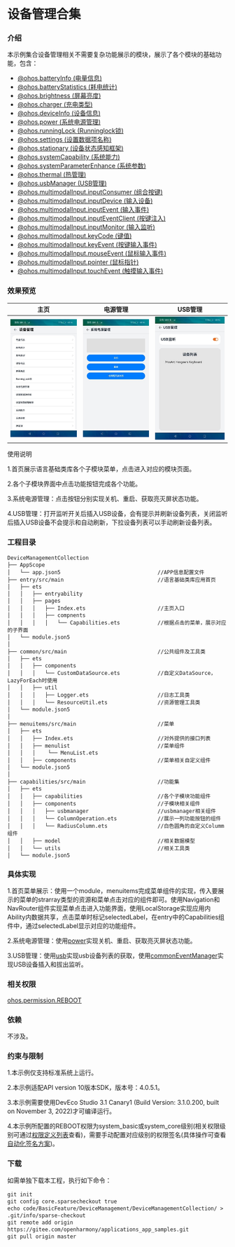 # 设备管理合集

### 介绍
本示例集合设备管理相关不需要复杂功能展示的模块，展示了各个模块的基础功能，包含：

- [@ohos.batteryInfo (电量信息)](https://gitee.com/openharmony/docs/blob/master/zh-cn/application-dev/reference/apis/js-apis-battery-info.md)
- [@ohos.batteryStatistics (耗电统计)](https://gitee.com/openharmony/docs/blob/master/zh-cn/application-dev/reference/apis/js-apis-batteryStatistics.md)
- [@ohos.brightness (屏幕亮度)](https://gitee.com/openharmony/docs/blob/master/zh-cn/application-dev/reference/apis/js-apis-brightness.md)
- [@ohos.charger (充电类型)](https://gitee.com/openharmony/docs/blob/master/zh-cn/application-dev/reference/apis/js-apis-charger.md)
- [@ohos.deviceInfo (设备信息)](https://gitee.com/openharmony/docs/blob/master/zh-cn/application-dev/reference/apis/js-apis-device-info.md)
- [@ohos.power (系统电源管理)](https://gitee.com/openharmony/docs/blob/master/zh-cn/application-dev/reference/apis/js-apis-power.md)
- [@ohos.runningLock (Runninglock锁)](https://gitee.com/openharmony/docs/blob/master/zh-cn/application-dev/reference/apis/js-apis-runninglock.md)
- [@ohos.settings (设置数据项名称)](https://gitee.com/openharmony/docs/blob/master/zh-cn/application-dev/reference/apis/js-apis-settings.md)
- [@ohos.stationary (设备状态感知框架)](https://gitee.com/openharmony/docs/blob/master/zh-cn/application-dev/reference/apis/js-apis-stationary.md)
- [@ohos.systemCapability (系统能力)](https://gitee.com/openharmony/docs/blob/master/zh-cn/application-dev/reference/apis/js-apis-system-capability.md)
- [@ohos.systemParameterEnhance (系统参数)](https://gitee.com/openharmony/docs/blob/master/zh-cn/application-dev/reference/apis/js-apis-system-parameterEnhance.md)
- [@ohos.thermal (热管理)](https://gitee.com/openharmony/docs/blob/master/zh-cn/application-dev/reference/apis/js-apis-thermal.md)
- [@ohos.usbManager (USB管理)](https://gitee.com/openharmony/docs/blob/master/zh-cn/application-dev/reference/apis/js-apis-usbManager.md)
- [@ohos.multimodalInput.inputConsumer (组合按键)](https://gitee.com/openharmony/docs/blob/master/zh-cn/application-dev/reference/apis/js-apis-inputconsumer.md)
- [@ohos.multimodalInput.inputDevice (输入设备)](https://gitee.com/openharmony/docs/blob/master/zh-cn/application-dev/reference/apis/js-apis-inputdevice.md)
- [@ohos.multimodalInput.inputEvent (输入事件)](https://gitee.com/openharmony/docs/blob/master/zh-cn/application-dev/reference/apis/js-apis-inputevent.md)
- [@ohos.multimodalInput.inputEventClient (按键注入)](https://gitee.com/openharmony/docs/blob/master/zh-cn/application-dev/reference/apis/js-apis-inputeventclient.md)
- [@ohos.multimodalInput.inputMonitor (输入监听)](https://gitee.com/openharmony/docs/blob/master/zh-cn/application-dev/reference/apis/js-apis-inputmonitor.md)
- [@ohos.multimodalInput.keyCode (键值)](https://gitee.com/openharmony/docs/blob/master/zh-cn/application-dev/reference/apis/js-apis-keycode.md)
- [@ohos.multimodalInput.keyEvent (按键输入事件)](https://gitee.com/openharmony/docs/blob/master/zh-cn/application-dev/reference/apis/js-apis-keyevent.md)
- [@ohos.multimodalInput.mouseEvent (鼠标输入事件)](https://gitee.com/openharmony/docs/blob/master/zh-cn/application-dev/reference/apis/js-apis-mouseevent.md)
- [@ohos.multimodalInput.pointer (鼠标指针)](https://gitee.com/openharmony/docs/blob/master/zh-cn/application-dev/reference/apis/js-apis-pointer.md)
- [@ohos.multimodalInput.touchEvent (触摸输入事件)](https://gitee.com/openharmony/docs/blob/master/zh-cn/application-dev/reference/apis/js-apis-touchevent.md)

### 效果预览

|                   **主页**                |             **电源管理**             |                 USB管理                 |
| :---------------------------------------: | :---------------------------------------: | :--------------------------------------: |
|    ![home](screenshots/devices/home.jpg)    | ![power](screenshots/devices/power.jpg) | ![usb](screenshots/devices/usb.jpg) |

使用说明

1.首页展示语言基础类库各个子模块菜单，点击进入对应的模块页面。

2.各个子模块界面中点击功能按钮完成各个功能。

3.系统电源管理：点击按钮分别实现关机、重启、获取亮灭屏状态功能。

4.USB管理：打开监听开关后插入USB设备，会有提示并刷新设备列表，关闭监听后插入USB设备不会提示和自动刷新，下拉设备列表可以手动刷新设备列表。

### 工程目录

```
DeviceManagementCollection
├── AppScope                                    
│   └── app.json5                               //APP信息配置文件
├── entry/src/main                              //语言基础类库应用首页
│   ├── ets
│   │   ├── entryability
│   │   ├── pages
│   │   │   ├── Index.ets                       //主页入口
│   │   │   ├── compnents                       
│   │   │   │   └── Capabilities.ets            //根据点击的菜单，展示对应的子界面
│   └── module.json5
│ 
├── common/src/main                             //公共组件及工具类
│   ├── ets
│   │   ├── components
│   │   │   └── CustomDataSource.ets            //自定义DataSource，LazyForEach时使用
│   │   ├── util
│   │   │   ├── Logger.ets                      //日志工具类
│   │   │   └── ResourceUtil.ets                //资源管理工具类
│   └── module.json5
│
├── menuitems/src/main                          //菜单
│   ├── ets
│   │   ├── Index.ets                           //对外提供的接口列表
│   │   ├── menulist                            //菜单组件
│   │   │    └── MenuList.ets                  
│   │   ├── components                          //菜单相关自定义组件
│   └── module.json5
│
├── capabilities/src/main                       //功能集
│   ├── ets
│   │   ├── capabilities                        //各个子模块功能组件
│   │   ├── components                          //子模块相关组件
│   │   │   ├── usbmanager                      //usbmanager相关组件
│   │   │   └── ColumnOperation.ets             //展示一列功能按钮的组件
│   │   │   └── RadiusColumn.ets                //白色圆角的自定义Columm组件
│   │   ├── model                               //相关数据模型
│   │   └── utils                               //相关工具类
│   └── module.json5
```

### 具体实现

1.首页菜单展示：使用一个module，menuitems完成菜单组件的实现，传入要展示的菜单的strarray类型的资源和菜单点击对应的组件即可。使用Navigation和NavRouter组件实现菜单点击进入功能界面，使用LocalStorage实现应用内Ability内数据共享，点击菜单时标记selectedLabel，在entry中的Capabilities组件中，通过selectedLabel显示对应的功能组件。

2.系统电源管理：使用[power](https://gitee.com/openharmony/docs/blob/master/zh-cn/application-dev/reference/apis/js-apis-power.md)实现关机、重启、获取亮灭屏状态功能。

3.USB管理：使用[usb](https://gitee.com/openharmony/docs/blob/master/zh-cn/application-dev/reference/apis/js-apis-usb.md)实现usb设备列表的获取，使用[commonEventManager](https://gitee.com/openharmony/docs/blob/master/zh-cn/application-dev/reference/apis/js-apis-commonEventManager.md)实现USB设备插入和拔出监听。

### 相关权限

[ohos.permission.REBOOT](https://gitee.com/openharmony/docs/blob/master/zh-cn/application-dev/security/permission-list.md#ohospermissionreboot)

### 依赖

不涉及。

### 约束与限制

1.本示例仅支持标准系统上运行。

2.本示例适配API version 10版本SDK，版本号：4.0.5.1。

3.本示例需要使用DevEco Studio 3.1 Canary1 (Build Version: 3.1.0.200, built on November 3, 2022)才可编译运行。

4.本示例所配置的REBOOT权限为system_basic或system_core级别(相关权限级别可通过[权限定义列表]( https://gitee.com/openharmony/docs/blob/master/zh-cn/application-dev/security/permission-list.md )查看)，需要手动配置对应级别的权限签名(具体操作可查看[自动化签名方案]( https://docs.openharmony.cn/pages/v3.2Beta/zh-cn/application-dev/security/hapsigntool-overview.md/ ))。

###  下载

如需单独下载本工程，执行如下命令：

```text
git init
git config core.sparsecheckout true
echo code/BasicFeature/DeviceManagement/DeviceManagementCollection/ > .git/info/sparse-checkout
git remote add origin https://gitee.com/openharmony/applications_app_samples.git
git pull origin master
```